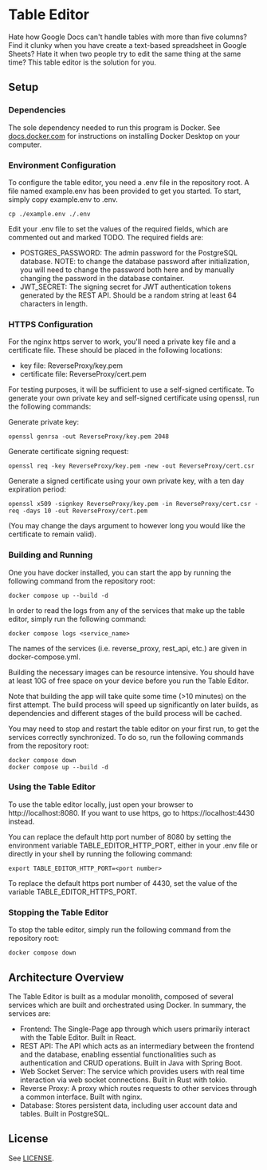 # Table Editor

Hate how Google Docs can't handle tables with more than five columns? Find it
clunky when you have create a text-based spreadsheet in Google Sheets? Hate it
when two people try to edit the same thing at the same time? This table editor
is the solution for you.

## Setup

### Dependencies

The sole dependency needed to run this program is Docker. See
[docs.docker.com](https://docs.docker.com/desktop/) for instructions on
installing Docker Desktop on your computer.

### Environment Configuration

To configure the table editor, you need a .env file in the repository root. A
file named example.env has been provided to get you started. To start, simply
copy example.env to .env.

```
cp ./example.env ./.env
```

Edit your .env file to set the values of the required fields, which are
commented out and marked TODO. The required fields are:

- POSTGRES\_PASSWORD: The admin password for the PostgreSQL database. NOTE:
  to change the database password after initialization, you will need to change
  the password both here and by manually changing the password in the database
  container.
- JWT\_SECRET: The signing secret for JWT authentication tokens generated by the
  REST API. Should be a random string at least 64 characters in length.

### HTTPS Configuration

For the nginx https server to work, you'll need a private key file and a
certificate file. These should be placed in the following locations:

- key file: ReverseProxy/key.pem
- certificate file: ReverseProxy/cert.pem

For testing purposes, it will be sufficient to use a self-signed certificate. To
generate your own private key and self-signed certificate using openssl, run the
following commands:

Generate private key:

```
openssl genrsa -out ReverseProxy/key.pem 2048
```

Generate certificate signing request:

```
openssl req -key ReverseProxy/key.pem -new -out ReverseProxy/cert.csr
```

Generate a signed certificate using your own private key, with a ten day
expiration period:

```
openssl x509 -signkey ReverseProxy/key.pem -in ReverseProxy/cert.csr -req -days 10 -out ReverseProxy/cert.pem
```

(You may change the days argument to however long you would like the certificate
to remain valid).

### Building and Running

One you have docker installed, you can start the app by running the following
command from the repository root:

```
docker compose up --build -d
```

In order to read the logs from any of the services that make up the table
editor, simply run the following command:

```
docker compose logs <service_name>
```

The names of the services (i.e. reverse\_proxy, rest\_api, etc.) are given in
docker-compose.yml.

Building the necessary images can be resource intensive. You should have at
least 10G of free space on your device before you run the Table Editor.

Note that building the app will take quite some time (>10 minutes) on the first
attempt. The build process will speed up significantly on later builds, as
dependencies and different stages of the build process will be cached.

You may need to stop and restart the table editor on your first run, to get the
services correctly synchronized. To do so, run the following commands from the
repository root:

```
docker compose down
docker compose up --build -d
```

### Using the Table Editor

To use the table editor locally, just open your browser to
http://localhost:8080. If you want to use https, go to https://localhost:4430
instead.

You can replace the default http port number of 8080 by setting the environment
variable TABLE\_EDITOR\_HTTP\_PORT, either in your .env file or directly in your
shell by running the following command:

```
export TABLE_EDITOR_HTTP_PORT=<port number>
```

To replace the default https port number of 4430, set the value of the variable
TABLE\_EDITOR\_HTTPS\_PORT.

### Stopping the Table Editor

To stop the table editor, simply run the following command from the repository
root:

```
docker compose down
```

## Architecture Overview

The Table Editor is built as a modular monolith, composed of several services
which are built and orchestrated using Docker. In summary, the services are:

- Frontend: The Single-Page app through which users primarily interact with the
  Table Editor. Built in React.
- REST API: The API which acts as an intermediary between the frontend and the
  database, enabling essential functionalities such as authentication and CRUD
  operations. Built in Java with Spring Boot.
- Web Socket Server: The service which provides users with real time interaction
  via web socket connections. Built in Rust with tokio.
- Reverse Proxy: A proxy which routes requests to other services through a
  common interface. Built with nginx.
- Database: Stores persistent data, including user account data and tables.
  Built in PostgreSQL.

## License

See [LICENSE](./LICENSE).

